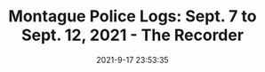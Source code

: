 ---
"title": "Montague Police Logs: Sept. 7 to Sept. 12, 2021 - The Recorder"
"date": "2021-9-17 23:53:35"
"feed_name": "GOOGLENEWSINDUSTRIAL"
"feed_website": "https://news.google.com/search?q=industrial%2Bincident&hl=en-US&gl=US&ceid=US:en"
"feed_rss": "https://news.google.com/rss/search?q=industrial%2Bincident&hl=en-US&gl=US&ceid=US:en"
"link": "https://www.recorder.com/Montague-Police-Logs-Sept-7-to-Sept-12-2021-42461202"
"file": "_posts/2021-1-1-b7f8279522b2bd7a5c963aaf679d831fdd6b1ff1.md"
"accident": "0"
"drilling": "0"
"dead": "0"
"injured": "0"
---